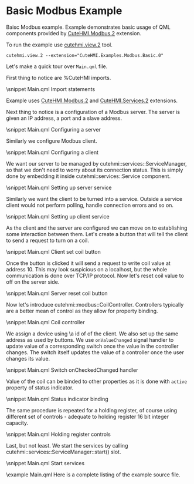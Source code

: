 # Basic Modbus Example

Baisc Modbus example. Example demonstrates basic usage of QML components provided by [CuteHMI.Modbus.2](../../../Modbus.2/)
extension.

To run the example use [cutehmi.view.2](../../../../../tools/cutehmi.view.2/) tool.
```
cutehmi.view.2 --extension="CuteHMI.Examples.Modbus.Basic.0"
```

Let's make a quick tour over `Main.qml` file.

First thing to notice are %CuteHMI imports.

\snippet Main.qml Import statements

Example uses [CuteHMI.Modbus.2](../../../Modbus.2/) and [CuteHMI.Services.2](../../../Services.2/) extensions.

Next thing to notice is a configuration of a Modbus server. The server is given an IP address, a port and a slave address.

\snippet Main.qml Configuring a server

Similarly we configure Modbus client.

\snippet Main.qml Configuring a client

We want our server to be managed by cutehmi::services::ServiceManager, so that we don't need to worry about its connection status.
This is simply done by embedding it inside cutehmi::services::Service component.

\snippet Main.qml Setting up server service

Similarly we want the client to be turned into a service. Outside a service client would not perform polling, handle connection
errors and so on.

\snippet Main.qml Setting up client service

As the client and the server are configured we can move on to establishing some interaction between them. Let's create a button that
will tell the client to send a request to turn on a coil.

\snippet Main.qml  Client set coil button

Once the button is clicked it will send a request to write coil value at address 10. This may look suspicious on a localhost, but
the whole communication is done over TCP/IP protocol. Now let's reset coil value to off on the server side.

\snippet Main.qml  Server reset coil button

Now let's introduce cutehmi::modbus::CoilController. Controllers typically are a better mean of control as they allow for property
binding.

\snippet Main.qml Coil controller

We assign a device using \a id of of the client. We also set up the same address as used by buttons. We use `onValueChanged` signal
handler to update value of a corresponding switch once the value in the controller changes. The switch itself updates the value of
a controller once the user changes its value.

\snippet Main.qml Switch onCheckedChanged handler

Value of the coil can be binded to other properties as it is done with `active` property of status indicator.

\snippet Main.qml Status indicator binding

The same procedure is repeated for a holding register, of course using different set of controls - adequate to holding register 16
bit integer capacity.

\snippet Main.qml Holding register controls

Last, but not least. We start the services by calling cutehmi::services::ServiceManager::start() slot.

\snippet Main.qml Start services

\example Main.qml
Here is a complete listing of the example source file.
